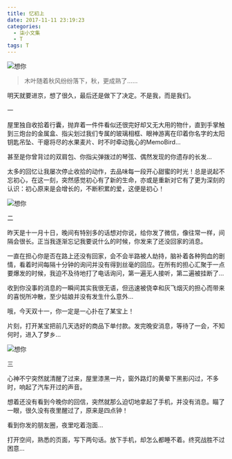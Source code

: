 ```yaml
---
title: 忆初上
date: 2017-11-11 23:19:23
categories:
  - 柒小文集
  - T
tags: T
---
```


![想你](/imgs/1510413735735.jpg)

> 木叶随着秋风纷纷落下，秋，更成熟了……

明天就要进京，想了很久，最后还是做下了决定。不是我，而是我们。

<!-- more -->

一

屋里独自收拾着行囊，抛弃着一件件看似还很完好却又无大用的物什，直到手掌触到三炮台的金属盒、指尖划过我们专属的玻璃相框、眼神游离在印着你名字的太阳钥匙吊坠、干瘪将尽的水果麦片、时不时牵动我心的MemoBird…

甚至是你曾背过的双肩包、你指尖弹拨过的琴弦、偶然发现的你遗存的长发…

太多的回忆让我屡次停止收拾的动作，去品味每一段开心甜蜜的时光！总是说起不忘初心，在这一刻，突然感觉初心有了新的生命，亦或是重新对它有了更为深刻的认识：初心原来是会增长的，不断积累的爱，这便是初心！

![想你](/imgs/1510413747359.jpg)

二

昨天是十一月十日，晚间有特别多的话想对你说，给你发了微信，像往常一样，间隔会很长。正当我逐渐忘记我要说什么的时候，你发来了还没回家的消息。

一直在担心你是否在路上还没有回家，会不会半路被人劫持，脑补着各种狗血的剧情，看着时间每隔十分钟的询问并没有得到丝毫的回应。在所有的担心汇聚于一点要爆发的时候，我迫不及待地打了电话询问，第一遍无人接听，第二遍被挂断了…

收到你没事的消息的一瞬间其实我很无语，但迅速被侥幸和灰飞烟灭的担心而带来的喜悦所冲散，至少姑娘并没有发生什么意外…

哦，今天双十一，你一定是一心扑在了某宝上！

片刻，打开某宝把前几天选好的商品下单付款。发完晚安消息，等待了一会，不知何时，进入了梦乡…

![想你](/imgs/1510413859358.jpg)

三

心神不宁突然就清醒了过来，屋里漆黑一片，窗外路灯的黄晕下黑影闪过，不多时，响起了汽车开过的声音。

想着还没有看到今晚你的回信，突然就那么迫切地拿起了手机，并没有消息。瞄了一眼，很久没有夜里醒过了，原来是四点钟！

看到你发的朋友圈，夜里吃着泡面…

打开空间，熟悉的页面，写下两句话。放下手机，却怎么都睡不着。终究战胜不过困意…
